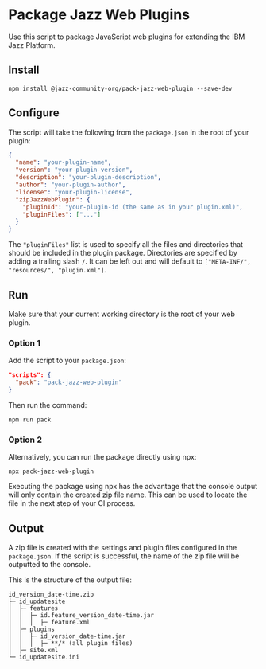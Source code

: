 # Package Jazz Web Plugins

Use this script to package JavaScript web plugins for extending the IBM Jazz Platform.

## Install

```
npm install @jazz-community-org/pack-jazz-web-plugin --save-dev
```

## Configure

The script will take the following from the `package.json` in the root of your plugin:

```json
{
  "name": "your-plugin-name",
  "version": "your-plugin-version",
  "description": "your-plugin-description",
  "author": "your-plugin-author",
  "license": "your-plugin-license",
  "zipJazzWebPlugin": {
    "pluginId": "your-plugin-id (the same as in your plugin.xml)",
    "pluginFiles": ["..."]
  }
}
```

The `"pluginFiles"` list is used to specify all the files and directories that should be included in the plugin package. Directories are specified by adding a trailing slash `/`. It can be left out and will default to `["META-INF/", "resources/", "plugin.xml"]`.

## Run

Make sure that your current working directory is the root of your web plugin.

### Option 1

Add the script to your `package.json`:

```json
"scripts": {
  "pack": "pack-jazz-web-plugin"
}
```

Then run the command:

```
npm run pack
```

### Option 2

Alternatively, you can run the package directly using npx:

```
npx pack-jazz-web-plugin
```

Executing the package using npx has the advantage that the console output will only contain the created zip file name. This can be used to locate the file in the next step of your CI process.

## Output

A zip file is created with the settings and plugin files configured in the `package.json`. If the script is successful, the name of the zip file will be outputted to the console.

This is the structure of the output file:

```
id_version_date-time.zip
├─ id_updatesite
│  ├─ features
│  │  ├─ id.feature_version_date-time.jar
│  │  │  ├─ feature.xml
│  ├─ plugins
│  │  ├─ id_version_date-time.jar
│  │  │  ├─ **/* (all plugin files)
│  ├─ site.xml
└─ id_updatesite.ini
```
